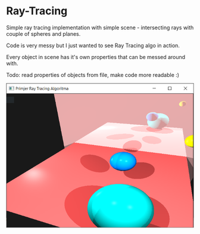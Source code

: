 # Ray-Tracing
Simple ray tracing implementation with simple scene - intersecting rays with couple of spheres and planes.

Code is very messy but I just wanted to see Ray Tracing algo in action.

Every object in scene has it's own properties that can be messed around with.

Todo: read properties of objects from file, make code more readable :)

![GitHub Logo](/ray_tracer.PNG)



